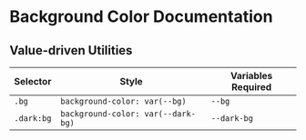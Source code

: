 # Background Color Documentation

## Value-driven Utilities

| Selector   | Style                              | Variables Required |
| ---------- | ---------------------------------- | ------------------ |
| `.bg`      | `background-color: var(--bg)`      | `--bg`             |
| `.dark:bg` | `background-color: var(--dark-bg)` | `--dark-bg`        |
